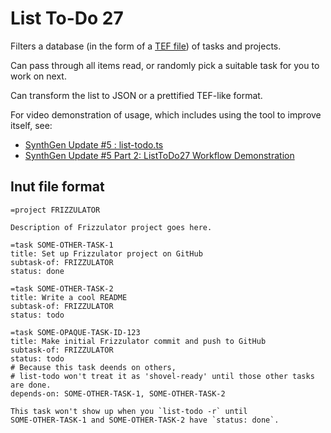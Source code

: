 # List To-Do 27

Filters a database (in the form of a [TEF file](http://github.com/TOGoS/TEF)) of tasks and projects.

Can pass through all items read, or randomly pick a suitable task for you to work on next.

Can transform the list to JSON or a prettified TEF-like format.

For video demonstration of usage, which includes using the tool to improve itself, see:
- [SynthGen Update #5 : list-todo.ts](https://youtu.be/SiKqzO_wIho)
- [SynthGen Update #5 Part 2: ListToDo27 Workflow Demonstration](https://youtu.be/UqLWNpEVnhM)

## Inut file format

```tef
=project FRIZZULATOR

Description of Frizzulator project goes here.

=task SOME-OTHER-TASK-1
title: Set up Frizzulator project on GitHub
subtask-of: FRIZZULATOR
status: done

=task SOME-OTHER-TASK-2
title: Write a cool README
subtask-of: FRIZZULATOR
status: todo

=task SOME-OPAQUE-TASK-ID-123
title: Make initial Frizzulator commit and push to GitHub
subtask-of: FRIZZULATOR
status: todo
# Because this task deends on others,
# list-todo won't treat it as 'shovel-ready' until those other tasks are done.
depends-on: SOME-OTHER-TASK-1, SOME-OTHER-TASK-2

This task won't show up when you `list-todo -r` until
SOME-OTHER-TASK-1 and SOME-OTHER-TASK-2 have `status: done`.
```

